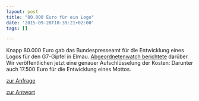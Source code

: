```yaml
---
layout: post
title: "80.000 Euro für ein Logo"
date: '2015-09-28T10:39:21+02:00'
tags: []

---
```

Knapp 80.000 Euro gab das Bundespresseamt für die Entwicklung eines Logos für den G7-Gipfel in Elmau. <a href="https://www.abgeordnetenwatch.de/blog/2015-07-13/entwicklung-des-g7-logos-kostete-80000-euro">Abgeordnetenwatch berichtete</a> darüber.
Wir veröffentlichen jetzt eine genauer Aufschlüsselung der Kosten: Darunter auch 17.500 Euro für die Entwicklung eines Mottos.

<a href="https://fragdenstaat.de/anfrage/rechnung-bezuglich-des-g7-gipfel-logo-fur-elmau/">zur Anfrage</a>

<a href="https://fragdenstaat.de/files/foi/33750/2015-09-15-bpa_geschwaerzt.pdf">zur Antwort</a>
